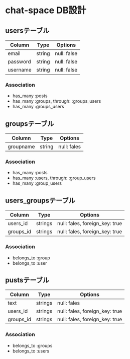 
# chat-space DB設計
## usersテーブル
|Column|Type|Options|
|------|----|-------|
|email|string|null: false|
|password|string|null: false|
|username|string|null: false|
### Association
- has_many :posts
- has_many :groups, through: :groups_users
- has_many :groups_users

## groupsテーブル
|Column|Type|Options|
|------|----|-------|
|groupname|string|null: fales|
### Association
- has_many :posts
- has_many :users, through: :group_users
- has_many :group_users

## users_groupsテーブル
|Column|Type|Options|
|------|----|-------|
|users_id|strings|null: fales, foreign_key: true|
|groups_id|strings|null: fales, foreign_key: true|
### Association
- belongs_to :group
- belongs_to :user

## pustsテーブル
|Column|Type|Options|
|------|----|-------|
|text|strings|null: fales|
|users_id|strings|null: fales, foreign_key: true|
|groups_id|strings|null: fales, foreign_key: true|
### Association
- belongs_to :groups
- belongs_to :users

